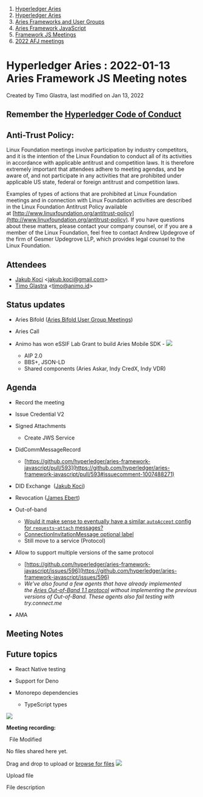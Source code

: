 1. [Hyperledger Aries](index.html)
2. [Hyperledger Aries](Hyperledger-Aries_18481154.html)
3. [Aries Frameworks and User Groups](Aries-Frameworks-and-User-Groups_18481290.html)
4. [Aries Framework JavaScript](Aries-Framework-JavaScript_18482463.html)
5. [Framework JS Meetings](Framework-JS-Meetings_18482467.html)
6. [2022 AFJ meetings](2022-AFJ-meetings_18515835.html)

# Hyperledger Aries : 2022-01-13 Aries Framework JS Meeting notes

Created by Timo Glastra, last modified on Jan 13, 2022

## Remember the [Hyperledger Code of Conduct](https://lf-hyperledger.atlassian.net/wiki/display/HYP/Hyperledger+Code+of+Conduct)

## Anti-Trust Policy:

Linux Foundation meetings involve participation by industry competitors, and it is the intention of the Linux Foundation to conduct all of its activities in accordance with applicable antitrust and competition laws. It is therefore extremely important that attendees adhere to meeting agendas, and be aware of, and not participate in any activities that are prohibited under applicable US state, federal or foreign antitrust and competition laws.

Examples of types of actions that are prohibited at Linux Foundation meetings and in connection with Linux Foundation activities are described in the Linux Foundation Antitrust Policy available at [http://www.linuxfoundation.org/antitrust-policy](http://www.linuxfoundation.org/antitrust-policy). If you have questions about these matters, please contact your company counsel, or if you are a member of the Linux Foundation, feel free to contact Andrew Updegrove of the firm of Gesmer Updegrove LLP, which provides legal counsel to the Linux Foundation.

## Attendees

- [Jakub Koci](https://lf-hyperledger.atlassian.net/wiki/people/557058:a09deeb2-174a-4e43-9fd0-890f4d055dd5?ref=confluence) &lt;jakub.koci@gmail.com&gt;
- [Timo Glastra](https://lf-hyperledger.atlassian.net/wiki/people/5f64a069a1048d0069073500?ref=confluence) &lt;timo@animo.id&gt;

## Status updates

- Aries Bifold ([Aries Bifold User Group Meetings](Aries-Bifold-User-Group-Meetings_18490725.html))
- Aries Call
- Animo has won eSSIF Lab Grant to build Aries Mobile SDK - [![](plugins/servlet/confluence/placeholder/unknown-macro)](https://drive.google.com/file/d/1t9_XljI9rvFrgvNVM7ymxFae3Xo0Nhvx/view?usp=sharing)
  
  - AIP 2.0
  - BBS+, JSON-LD
  - Shared components (Aries Askar, Indy CredX, Indy VDR)

## Agenda

- Record the meeting
- Issue Credential V2
- Signed Attachments
  
  - Create JWS Service
- DidCommMessageRecord
  
  - [https://github.com/hyperledger/aries-framework-javascript/pull/593](https://github.com/hyperledger/aries-framework-javascript/pull/593#issuecomment-1007488271)
- DID Exchange  ([Jakub Koci](https://lf-hyperledger.atlassian.net/wiki/people/557058:a09deeb2-174a-4e43-9fd0-890f4d055dd5?ref=confluence))
- Revocation ([James Ebert](https://lf-hyperledger.atlassian.net/wiki/people/557058:1b65ef69-a9c7-4f13-8ac7-eca3c34f5f97?ref=confluence))
- Out-of-band
  
  - [Would it make sense to eventually have a similar `autoAccept` config for `requests~attach` messages?](https://github.com/hyperledger/aries-framework-javascript/pull/531#discussion_r780690308)
  - [ConnectionInvitationMessage optional label](https://github.com/hyperledger/aries-framework-javascript/pull/531#discussion_r783761111)
  - Still move to a service (Protocol)
- Allow to support multiple versions of the same protocol
  
  - [https://github.com/hyperledger/aries-framework-javascript/issues/596](https://github.com/hyperledger/aries-framework-javascript/issues/596)
  - *We’ve also found a few agents that have already implemented the [Aries Out-of-Band 1.1 protocol](https://github.com/hyperledger/aries-rfcs/tree/4e78319e5f79df2003ddf37f8f497d0fae20cc63/features/0434-outofband) without implementing the previous versions of Out-of-Band. These agents also fail testing with try.connect.me*
- AMA

## Meeting Notes

## Future topics

- React Native testing
- Support for Deno
- Monorepo dependencies
  
  - TypeScript types

![](plugins/servlet/confluence/placeholder/unknown-attachment)

**Meeting recording:**

  File Modified

No files shared here yet.

Drag and drop to upload or [browse for files]() ![](images/icons/wait.gif)

Upload file

File description
